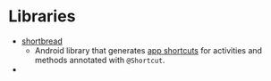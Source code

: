 # Libraries



* [shortbread](https://github.com/MatthiasRobbers/shortbread)
  * Android library that generates [app shortcuts](https://developer.android.com/guide/topics/ui/shortcuts.html) for activities and methods annotated with `@Shortcut`.
* ​


